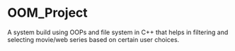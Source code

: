 # OOM_Project

A system  build using OOPs and file system in C++ that helps in filtering and selecting movie/web series based on certain user choices.
